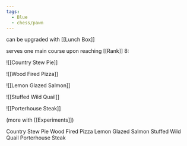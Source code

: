```yaml
---
tags:
  - Blue
  - chess/pawn
---
```



can be upgraded with [[Lunch Box]]

serves one main course upon reaching [[Rank]] 8:

![[Country Stew Pie]]

![[Wood Fired Pizza]]

![[Lemon Glazed Salmon]]

![[Stuffed Wild Quail]]

![[Porterhouse Steak]]

(more with [[Experiments]])

Country Stew Pie
Wood Fired Pizza
Lemon Glazed Salmon
Stuffed Wild Quail
Porterhouse Steak